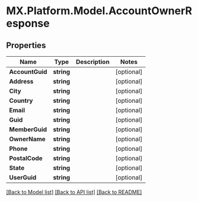 # MX.Platform.Model.AccountOwnerResponse

## Properties

Name | Type | Description | Notes
------------ | ------------- | ------------- | -------------
**AccountGuid** | **string** |  | [optional] 
**Address** | **string** |  | [optional] 
**City** | **string** |  | [optional] 
**Country** | **string** |  | [optional] 
**Email** | **string** |  | [optional] 
**Guid** | **string** |  | [optional] 
**MemberGuid** | **string** |  | [optional] 
**OwnerName** | **string** |  | [optional] 
**Phone** | **string** |  | [optional] 
**PostalCode** | **string** |  | [optional] 
**State** | **string** |  | [optional] 
**UserGuid** | **string** |  | [optional] 

[[Back to Model list]](../README.md#documentation-for-models) [[Back to API list]](../README.md#documentation-for-api-endpoints) [[Back to README]](../README.md)

